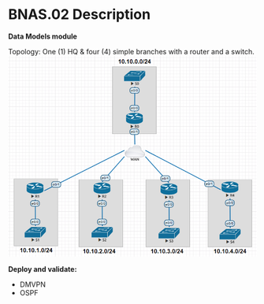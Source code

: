 # BNAS.02 Description

**Data Models module**

Topology: One (1) HQ & four (4) simple branches with a router and a switch.
![alt text](https://github.com/padavrexi/BNAS.03/blob/master/BNAS.03.png "Stretch goal for a weekend.")

**Deploy and validate:**
* DMVPN
* OSPF
